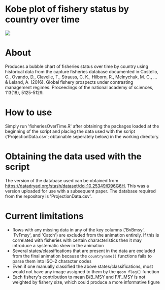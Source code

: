 # Kobe plot of fishery status by country over time

![](animation.gif)

# About
Produces a bubble chart of fisheries status over time by country using historical data from the capture fisheries database documented in Costello, C., Ovando, D., Clavelle, T., Strauss, C. K., Hilborn, R., Melnychuk, M. C., ... & Leland, A. (2016). Global fishery prospects under contrasting management regimes. Proceedings of the national academy of sciences, 113(18), 5125-5129.

# How to use
Simply run 'fisheriesOverTime.R' after obtaining the packages loaded at the beginning of the script and placing the data used with the script ('ProjectionData.csv'; obtainable seperately below) in the working directory.

# Obtaining the data used with the script
The version of the database used can be obtained from https://datadryad.org/stash/dataset/doi:10.25349/D96G6H. This was a version uploaded for use with a subsequent paper. The database required from the repository is 'ProjectionData.csv'.

# Current limitations
- Rows with any missing data in any of the key columns ('BvBmsy', 'FvFmsy', and 'Catch') are excluded from the animation entirely. If this is correlated with fisheries with certain characteristics then it may introduce a systematic skew in the animation
- Several states/classifications that are present in the data are excluded from the final animation because the `countryname()` functions fails to parse them into ISO-2 character codes
- Even if one manually classified the above states/classifications, most would not have any image assigned to them by the `geom_flag()` function
- Each fishery's contribution to mean B/B_MSY and F/F_MSY is not weighted by fishery size, which could produce a more informative figure
